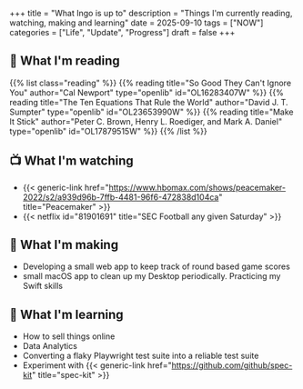 +++
title = "What Ingo is up to"
description = "Things I'm currently reading, watching, making and learning"
date = 2025-09-10
tags = ["NOW"]
categories = ["Life", "Update", "Progress"]
draft = false
+++

## 📖 What I'm reading

{{% list class="reading" %}}
{{% reading title="So Good They Can't Ignore You" author="Cal Newport" type="openlib" id="OL16283407W" %}}
{{% reading title="The Ten Equations That Rule the World" author="David J. T. Sumpter" type="openlib" id="OL23653990W" %}}
{{% reading title="Make It Stick" author="Peter C. Brown, Henry L. Roediger, and Mark A. Daniel" type="openlib" id="OL17879515W" %}}
{{% /list %}}

## 📺 What I'm watching

- {{< generic-link href="https://www.hbomax.com/shows/peacemaker-2022/s2/a939d96b-7ffb-4481-96f6-472838d104ca" title="Peacemaker" >}}
- {{< netflix id="81901691" title="SEC Football any given Saturday" >}}

## 🧰 What I'm making

- Developing a small web app to keep track of round based game scores
- small macOS app to clean up my Desktop periodically. Practicing my Swift skills

## 🔬 What I'm learning

- How to sell things online
- Data Analytics
- Converting a flaky Playwright test suite into a reliable test suite
- Experiment with {{< generic-link href="https://github.com/github/spec-kit" title="spec-kit" >}}